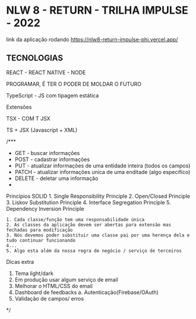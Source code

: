 # NLW 8 - RETURN -  TRILHA IMPULSE - 2022


link da aplicação rodando
https://nlw8-return-impulse-phi.vercel.app/


## TECNOLOGIAS
REACT - REACT NATIVE - NODE

PROGRAMAR, É TER O PODER DE MOLDAR O FUTURO



TypeScript - JS com tipagem estática 

Extensões

TSX - COM T
JSX 

TS + JSX (Javascript + XML)



/***
 *  GET - buscar informações
 *  POST - cadastrar informações
 *  PUT - atualizar informações de uma entidade inteira (todos os campos)
 *  PATCH - atualizar informações unica de uma enditade (algo especifico)
 *  DELETE - deletar uma informação
 * 

 Principios
    SOLID
    1. Single Responsibility Principle
    2. Open/Closed Principle
    3. Liskov Substitution Principle
    4. Interface Segregation Principle
    5. Dependency Inversion Principle


    1. Cada classe/função tem uma responsabilidade única
    2. As classes da aplicação devem ser abertas para extensão mas fechadas para modificação
    3. Nós devemos poder substituir uma classe pai por uma herença dela e tudo continuar funcionando
    4...
    5. Algo esta além da nossa regra de negócio / serviço de terceiros



Dicas extra
1. Tema light/dark
2. Em produção usar algum serviço de email
3. Melhorar o HTML/CSS do email
4. Dashboard de feedbacks
   a. Autenticação(Firebase/OAuth)
5. Validação de campos/ erros



 */